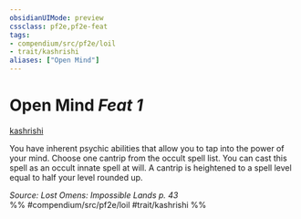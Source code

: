 ```yaml
---
obsidianUIMode: preview
cssclass: pf2e,pf2e-feat
tags:
- compendium/src/pf2e/loil
- trait/kashrishi
aliases: ["Open Mind"]
---
```

# Open Mind  *Feat 1*  
[kashrishi](kashrishi-loil.md "Kashrishi Ancestry & Heritage Trait")  


You have inherent psychic abilities that allow you to tap into the power of your mind. Choose one cantrip from the occult spell list. You can cast this spell as an occult innate spell at will. A cantrip is heightened to a spell level equal to half your level rounded up.

*Source: Lost Omens: Impossible Lands p. 43*  
%% #compendium/src/pf2e/loil #trait/kashrishi %%